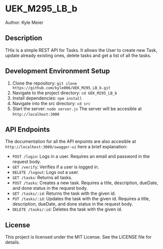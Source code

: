 # UEK_M295_LB_b
Author: Kyle Meier

## Description
THis is a simple REST API for Tasks. It allows the User to create new Task, update already existing ones, delete tasks and get a list of all the tasks.

## Development Environment Setup
1. Clone the repository: `git clone https://github.com/kyle006/UEK_M295_LB_b.git`
2. Navigate to the project directory: `cd UEK_M295_LB_b`
3. Install dependencies: `npm install`
4. Navigate into the src directory: `cd src`
4. Start the server: `node server.js`
The server will be accesible at `http://localhost:3000`

## 

## API Endpoints
The documentation for all the API enpoints are also accesible at `http://localhost:3000/swagger-ui` here a brief explanation:

- `POST /login`: Logs in a user. Requires an email and password in the request body.
- `GET /verify`: Verifies if a user is logged in.
- `DELETE /logout`: Logs out a user.
- `GET /tasks`: Returns all tasks.
- `POST /tasks`: Creates a new task. Requires a title, description, dueDate, and done status in the request body.
- `GET /tasks/:id`: Returns the task with the given id.
- `PUT /tasks/:id`: Updates the task with the given id. Requires a title, description, dueDate, and done status in the request body.
- `DELETE /tasks/:id`: Deletes the task with the given id.

## License

This project is licensed under the MIT License. See the LICENSE file for details.